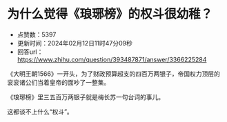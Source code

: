 # 为什么觉得《琅琊榜》的权斗很幼稚？
- 点赞数：5397
- 更新时间：2024年02月12日11时47分09秒
- 回答url：https://www.zhihu.com/question/393487871/answer/3366225284
<body>
 <p data-pid="sl9N6xYm">《大明王朝1566》一开头，为了财政预算超支的四百万两银子，帝国权力顶层的衮衮诸公们当着皇帝的面吵了一整集。</p>
 <p data-pid="oPTgTF15">《琅琊榜》里三五百万两银子就是梅长苏一句台词的事儿。</p>
 <p data-pid="xYcvSYcJ">这都谈不上什么“权斗”。</p>
</body>